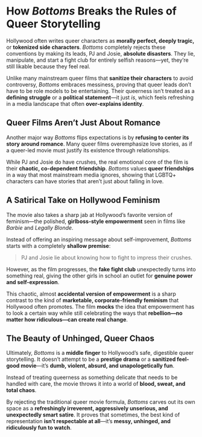 # How *Bottoms* Breaks the Rules of Queer Storytelling  

Hollywood often writes queer characters as **morally perfect, deeply tragic,** or **tokenized side characters**. *Bottoms* completely rejects these conventions by making its leads, PJ and Josie, **absolute disasters**. They lie, manipulate, and start a fight club for entirely selfish reasons—yet, they’re still likable because they feel real.  

Unlike many mainstream queer films that **sanitize their characters** to avoid controversy, *Bottoms* embraces messiness, proving that queer leads don’t have to be role models to be entertaining. Their queerness isn’t treated as a **defining struggle** or a **political statement**—it just *is*, which feels refreshing in a media landscape that often **over-explains identity**.  

## Queer Films Aren’t Just About Romance  

Another major way *Bottoms* flips expectations is by **refusing to center its story around romance**. Many queer films overemphasize love stories, as if a queer-led movie must justify its existence through relationships.  

While PJ and Josie do have crushes, the real emotional core of the film is their **chaotic, co-dependent friendship**. *Bottoms* values **queer friendships** in a way that most mainstream media ignores, showing that LGBTQ+ characters can have stories that aren’t just about falling in love.  

## A Satirical Take on Hollywood Feminism  

The movie also takes a sharp jab at Hollywood’s favorite version of feminism—the polished, **girlboss-style empowerment** seen in films like *Barbie* and *Legally Blonde*.  

Instead of offering an inspiring message about self-improvement, *Bottoms* starts with a completely **shallow premise**:  

> PJ and Josie lie about knowing how to fight to impress their crushes.  

However, as the film progresses, the **fake fight club** unexpectedly turns into something real, giving the other girls in school an outlet for **genuine power and self-expression**.  

This chaotic, almost **accidental version of empowerment** is a sharp contrast to the kind of **marketable, corporate-friendly feminism** that Hollywood often promotes. The film **mocks** the idea that empowerment has to look a certain way while still celebrating the ways that **rebellion—no matter how ridiculous—can create real change**.  

## The Beauty of Unhinged, Queer Chaos  

Ultimately, *Bottoms* is a **middle finger** to Hollywood’s safe, digestible queer storytelling. It doesn’t attempt to be a **prestige drama** or a **sanitized feel-good movie**—it’s **dumb, violent, absurd, and unapologetically fun**.  

Instead of treating queerness as something delicate that needs to be handled with care, the movie throws it into a world of **blood, sweat, and total chaos**.  

By rejecting the traditional queer movie formula, *Bottoms* carves out its own space as a **refreshingly irreverent, aggressively unserious, and unexpectedly smart satire**. It proves that sometimes, the best kind of representation **isn’t respectable at all**—it’s **messy, unhinged, and ridiculously fun to watch**.  